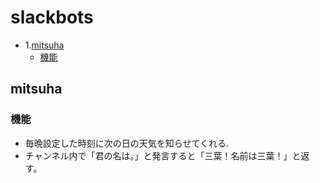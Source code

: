 # slackbots

- 1.[mitsuha](#anchor1)
  - [機能](#anchor2)

<a id="anchor1"></a>
## mitsuha
<a id="anchor2"></a>
### 機能
- 毎晩設定した時刻に次の日の天気を知らせてくれる.
- チャンネル内で「君の名は。」と発言すると「三葉！名前は三葉！」と返す。
